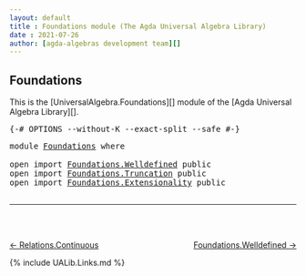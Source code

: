 ```yaml
---
layout: default
title : Foundations module (The Agda Universal Algebra Library)
date : 2021-07-26
author: [agda-algebras development team][]
---
```


## Foundations

This is the [UniversalAlgebra.Foundations][] module of the [Agda Universal Algebra Library][].


<pre class="Agda">
<a id="283" class="Symbol">{-#</a> <a id="287" class="Keyword">OPTIONS</a> <a id="295" class="Pragma">--without-K</a> <a id="307" class="Pragma">--exact-split</a> <a id="321" class="Pragma">--safe</a> <a id="328" class="Symbol">#-}</a>
</pre>

<pre class="Agda">
<a id="357" class="Keyword">module</a> <a id="364" href="Foundations.html" class="Module">Foundations</a> <a id="376" class="Keyword">where</a>

<a id="383" class="Keyword">open</a> <a id="388" class="Keyword">import</a> <a id="395" href="Foundations.Welldefined.html" class="Module">Foundations.Welldefined</a> <a id="419" class="Keyword">public</a>
<a id="426" class="Keyword">open</a> <a id="431" class="Keyword">import</a> <a id="438" href="Foundations.Truncation.html" class="Module">Foundations.Truncation</a> <a id="461" class="Keyword">public</a>
<a id="468" class="Keyword">open</a> <a id="473" class="Keyword">import</a> <a id="480" href="Foundations.Extensionality.html" class="Module">Foundations.Extensionality</a> <a id="507" class="Keyword">public</a>

</pre>


-------------------------------------


<br>
<br>

[← Relations.Continuous](Relations.Continuous.html)
<span style="float:right;">[Foundations.Welldefined →](Foundations.Welldefined.html)</span>

{% include UALib.Links.md %}


[agda-algebras development team]: https://github.com/ualib/agda-algebras#the-agda-algebras-development-team
